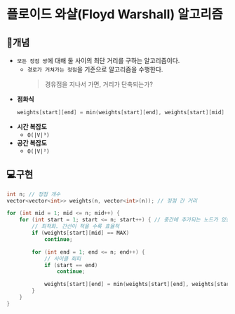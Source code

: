 # 플로이드 와샬(Floyd Warshall) 알고리즘

## 📖개념
- `모든 정점 쌍`에 대해 둘 사이의 최단 거리를 구하는 알고리즘이다.
    - `경로가 거쳐가는 정점`을 기준으로 알고리즘을 수행한다.
        > 경유점을 지나서 가면, 거리가 단축되는가? 
- <b>점화식</b>
    ```c++
    weights[start][end] = min(weights[start][end], weights[start][mid] + weights[mid][end])
    ```
- <b>시간 복잡도</b>
    - `O(|V|³)`
- <b>공간 복잡도</b>
    - `O(|V|²)`
## 💻구현
```c++
int n; // 정점 개수
vector<vector<int>> weights(n, vector<int>(n)); // 정점 간 거리

for (int mid = 1; mid <= n; mid++) {
	for (int start = 1; start <= n; start++) { // 중간에 추가되는 노드가 있는 경우, 최단 거리를 업데이트 하는 목적
        // 최적화. 간선이 적을 수록 효율적
		if (weights[start][mid] == MAX)
			continue;

		for (int end = 1; end <= n; end++) {
            // 사이클 회피
			if (start == end)
				continue;

			weights[start][end] = min(weights[start][end], weights[start][mid] + weights[mid][end]);
		}
	}
}
```
